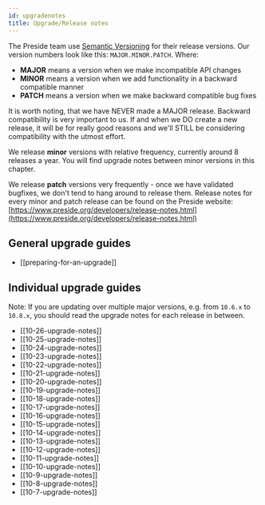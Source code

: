 ```yaml
---
id: upgradenotes
title: Upgrade/Release notes
---
```


The Preside team use [Semantic Versioning](https://semver.org/) for their release versions. Our version numbers look like this: `MAJOR.MINOR.PATCH`. Where:

* **MAJOR** means a version when we make incompatible API changes
* **MINOR** means a version when we add functionality in a backward compatible manner
* **PATCH** means a version when we make backward compatible bug fixes

It is worth noting, that we have NEVER made a MAJOR release. Backward compatibility is very important to us. If and when we DO create a new release, it will be for really good reasons and we'll STILL be considering compatibility with the utmost effort.

We release **minor** versions with relative frequency, currently around 8 releases a year. You will find upgrade notes between minor versions in this chapter.

We release **patch** versions very frequently - once we have validated bugfixes, we don't tend to hang around to release them. Release notes for every minor and patch release can be found on the Preside website: [https://www.preside.org/developers/release-notes.html](https://www.preside.org/developers/release-notes.html)

## General upgrade guides

* [[preparing-for-an-upgrade]]

## Individual upgrade guides

Note: If you are updating over multiple major versions, e.g. from `10.6.x` to `10.8.x`, you should read the upgrade notes for each release in between.

* [[10-26-upgrade-notes]]
* [[10-25-upgrade-notes]]
* [[10-24-upgrade-notes]]
* [[10-23-upgrade-notes]]
* [[10-22-upgrade-notes]]
* [[10-21-upgrade-notes]]
* [[10-20-upgrade-notes]]
* [[10-19-upgrade-notes]]
* [[10-18-upgrade-notes]]
* [[10-17-upgrade-notes]]
* [[10-16-upgrade-notes]]
* [[10-15-upgrade-notes]]
* [[10-14-upgrade-notes]]
* [[10-13-upgrade-notes]]
* [[10-12-upgrade-notes]]
* [[10-11-upgrade-notes]]
* [[10-10-upgrade-notes]]
* [[10-9-upgrade-notes]]
* [[10-8-upgrade-notes]]
* [[10-7-upgrade-notes]]

